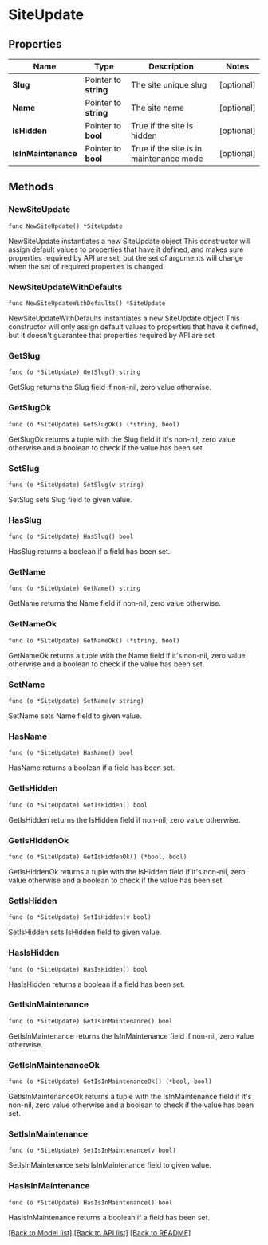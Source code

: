 # SiteUpdate

## Properties

Name | Type | Description | Notes
------------ | ------------- | ------------- | -------------
**Slug** | Pointer to **string** | The site unique slug | [optional] 
**Name** | Pointer to **string** | The site name | [optional] 
**IsHidden** | Pointer to **bool** | True if the site is hidden | [optional] 
**IsInMaintenance** | Pointer to **bool** | True if the site is in maintenance mode | [optional] 

## Methods

### NewSiteUpdate

`func NewSiteUpdate() *SiteUpdate`

NewSiteUpdate instantiates a new SiteUpdate object
This constructor will assign default values to properties that have it defined,
and makes sure properties required by API are set, but the set of arguments
will change when the set of required properties is changed

### NewSiteUpdateWithDefaults

`func NewSiteUpdateWithDefaults() *SiteUpdate`

NewSiteUpdateWithDefaults instantiates a new SiteUpdate object
This constructor will only assign default values to properties that have it defined,
but it doesn't guarantee that properties required by API are set

### GetSlug

`func (o *SiteUpdate) GetSlug() string`

GetSlug returns the Slug field if non-nil, zero value otherwise.

### GetSlugOk

`func (o *SiteUpdate) GetSlugOk() (*string, bool)`

GetSlugOk returns a tuple with the Slug field if it's non-nil, zero value otherwise
and a boolean to check if the value has been set.

### SetSlug

`func (o *SiteUpdate) SetSlug(v string)`

SetSlug sets Slug field to given value.

### HasSlug

`func (o *SiteUpdate) HasSlug() bool`

HasSlug returns a boolean if a field has been set.

### GetName

`func (o *SiteUpdate) GetName() string`

GetName returns the Name field if non-nil, zero value otherwise.

### GetNameOk

`func (o *SiteUpdate) GetNameOk() (*string, bool)`

GetNameOk returns a tuple with the Name field if it's non-nil, zero value otherwise
and a boolean to check if the value has been set.

### SetName

`func (o *SiteUpdate) SetName(v string)`

SetName sets Name field to given value.

### HasName

`func (o *SiteUpdate) HasName() bool`

HasName returns a boolean if a field has been set.

### GetIsHidden

`func (o *SiteUpdate) GetIsHidden() bool`

GetIsHidden returns the IsHidden field if non-nil, zero value otherwise.

### GetIsHiddenOk

`func (o *SiteUpdate) GetIsHiddenOk() (*bool, bool)`

GetIsHiddenOk returns a tuple with the IsHidden field if it's non-nil, zero value otherwise
and a boolean to check if the value has been set.

### SetIsHidden

`func (o *SiteUpdate) SetIsHidden(v bool)`

SetIsHidden sets IsHidden field to given value.

### HasIsHidden

`func (o *SiteUpdate) HasIsHidden() bool`

HasIsHidden returns a boolean if a field has been set.

### GetIsInMaintenance

`func (o *SiteUpdate) GetIsInMaintenance() bool`

GetIsInMaintenance returns the IsInMaintenance field if non-nil, zero value otherwise.

### GetIsInMaintenanceOk

`func (o *SiteUpdate) GetIsInMaintenanceOk() (*bool, bool)`

GetIsInMaintenanceOk returns a tuple with the IsInMaintenance field if it's non-nil, zero value otherwise
and a boolean to check if the value has been set.

### SetIsInMaintenance

`func (o *SiteUpdate) SetIsInMaintenance(v bool)`

SetIsInMaintenance sets IsInMaintenance field to given value.

### HasIsInMaintenance

`func (o *SiteUpdate) HasIsInMaintenance() bool`

HasIsInMaintenance returns a boolean if a field has been set.


[[Back to Model list]](../README.md#documentation-for-models) [[Back to API list]](../README.md#documentation-for-api-endpoints) [[Back to README]](../README.md)


